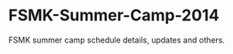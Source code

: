 FSMK-Summer-Camp-2014
=====================

FSMK summer camp schedule details, updates and others.
